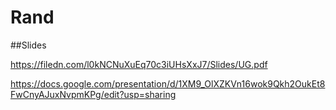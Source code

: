 # Rand

##Slides

https://filedn.com/l0kNCNuXuEq70c3iUHsXxJ7/Slides/UG.pdf

https://docs.google.com/presentation/d/1XM9_OlXZKVn16wok9Qkh2OukEt8FwCnyAJuxNvpmKPg/edit?usp=sharing
